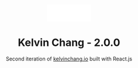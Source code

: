 <div align="center">
    <img src="/src/assets/images/kc-logo.png" alt="Project logo" width="120"/>
    <br/>
</div>
<h1 align="center">Kelvin Chang - 2.0.0</h1>
<p align="center">Second iteration of <a href="https://kelvinchang.io" target="_blank">kelvinchang.io</a> built with React.js</p>
<div align="center">
<!--     <img src="/website-screenshot.png" alt="Website screenshot" width="1306"/> -->

</div>
